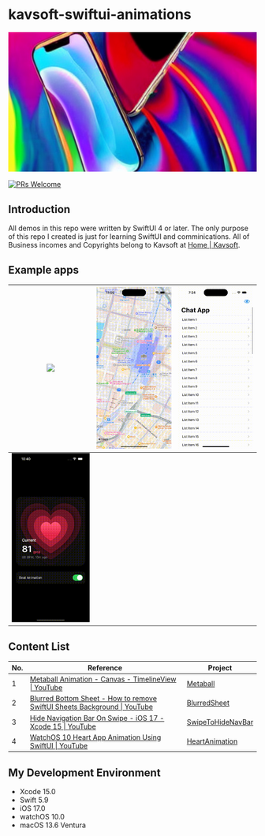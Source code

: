 # kavsoft-swiftui-animations

<img src="https://github.com/hackenbacker/image-host/blob/main/imgs/swiftui-badge.png" width=768>

[![PRs Welcome](https://img.shields.io/badge/PRs-welcome-brightgreen.svg?style=flat-square)](http://makeapullrequest.com)


## Introduction

All demos in this repo were written by SwiftUI 4 or later. The only purpose of this repo I created is just for learning SwiftUI and comminications. All of Business incomes and Copyrights belong to Kavsoft at [Home | Kavsoft](https://kavsoft.dev).


## Example apps

| <a href="https://github.com/hackenbacker/Metaball"><img src="https://github.com/hackenbacker/image-host/blob/main/imgs/Metaball/Metaball-256.gif"></a> | <a href="https://github.com/hackenbacker/BlurredSheet"><img src="https://github.com/hackenbacker/image-host/blob/main/imgs/BlurredSheet/BlurredSheet-256.gif"></a> | <a href="https://github.com/hackenbacker/SwipeToHideNavBar"><img src="https://github.com/hackenbacker/image-host/blob/main/imgs/SwipeToHideNavBar/SwipeToHideNavBar-256.gif"></a> |
| :-------------------------------------------: | :----------------------------------------: | -------------------------------------------- |
| <a href="https://github.com/hackenbacker/HeartAnimation"><img src="https://github.com/hackenbacker/image-host/blob/main/imgs/HeartAnimation/HeartAnimation-256.gif"></a> |  |  |

## Content List

| No. | Reference  | Project  |
|---|---|---|
| 1  | [Metaball Animation - Canvas - TimelineView \| YouTube](https://youtu.be/hfKGLJejAEw) | [Metaball](https://github.com/hackenbacker/Metaball) |
| 2  | [Blurred Bottom Sheet - How to remove SwiftUI Sheets Background \| YouTube](https://youtu.be/NE1ZIK0PGTI)  | [BlurredSheet](https://github.com/hackenbacker/BlurredSheet) |
| 3  |  [Hide Navigation Bar On Swipe - iOS 17 - Xcode 15 \| YouTube](https://youtu.be/_oFMZaXIgPc?si=ZPcJCE5Bjnogfk40) | [SwipeToHideNavBar](https://github.com/hackenbacker/SwipeToHideNavBar) |
| 4  | [WatchOS 10 Heart App Animation Using SwiftUI \| YouTube](https://www.youtube.com/watch?v=kZKI-BImtLE) | [HeartAnimation](https://github.com/hackenbacker/HeartAnimation) |

## My Development Environment
* Xcode 15.0
* Swift 5.9
* iOS 17.0
* watchOS 10.0
* macOS 13.6 Ventura
